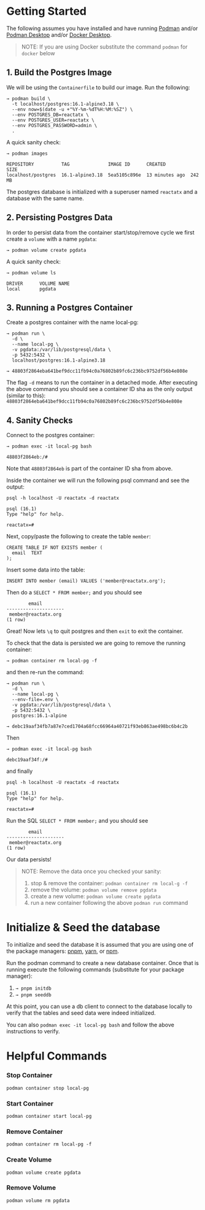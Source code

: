 # Getting Started

The following assumes you have installed and have running [Podman] and/or [Podman Desktop]
and/or [Docker Desktop].

> NOTE: If you are using Docker substitute the command `podman` for `docker` below

## 1. Build the Postgres Image

We will be using the `Containerfile` to build our image. Run the following:

```
→ podman build \
  -t localhost/postgres:16.1-alpine3.18 \
  --env now=$(date -u +"%Y-%m-%dT%H:%M:%SZ") \
  --env POSTGRES_DB=reactatx \
  --env POSTGRES_USER=reactatx \
  --env POSTGRES_PASSWORD=admin \
  .
```

A quick sanity check:

`→ podman images`

```
REPOSITORY          TAG              IMAGE ID      CREATED         SIZE
localhost/postgres  16.1-alpine3.18  5ea5105c896e  13 minutes ago  242 MB
```

The postgres database is initialized with a superuser named `reactatx` and a database with the same name.

## 2. Persisting Postgres Data

In order to persist data from the container start/stop/remove cycle we first create a `volume` with a name `pgdata`:

`→ podman volume create pgdata`

A quick sanity check:

`→ podman volume ls`

```
DRIVER      VOLUME NAME
local       pgdata
```

## 3. Running a Postgres Container

Create a postgres container with the name local-pg:

```
→ podman run \
  -d \
  --name local-pg \
  -v pgdata:/var/lib/postgresql/data \
  -p 5432:5432 \
  localhost/postgres:16.1-alpine3.18

→ 48803f2864eba641bef9dcc11fb94c0a76802b89fc6c236bc9752df56b4e808e
```
The flag `-d` means to run the container in a detached mode. After executing the above command you should see a container ID sha as the only output (similar to this): `48803f2864eba641bef9dcc11fb94c0a76802b89fc6c236bc9752df56b4e808e`

## 4. Sanity Checks

Connect to the postgres container:

```
→ podman exec -it local-pg bash

48803f2864eb:/#
```

Note that `48803f2864eb` is part of the container ID sha from above.

Inside the container we will run the following psql command and see the output:

`psql -h localhost -U reactatx -d reactatx`

```
psql (16.1)
Type "help" for help.

reactatx=#
```

Next, copy/paste the following to create the table `member`:

```
CREATE TABLE IF NOT EXISTS member (
  email  TEXT
);
```
Insert some data into the table:

`INSERT INTO member (email) VALUES ('member@reactatx.org');`

Then do a `SELECT * FROM member;` and you should see

```
        email
---------------------
 member@reactatx.org
(1 row)
```

Great! Now lets `\q` to quit postgres and then `exit` to exit the container.

To check that the data is persisted we are going to remove the running container:

`→ podman container rm local-pg -f`

and then re-run the command:

```
→ podman run \
  -d \
  --name local-pg \
  --env-file=.env \
  -v pgdata:/var/lib/postgresql/data \
  -p 5432:5432 \
  postgres:16.1-alpine

→ debc19aaf34fb7a87e7ced1704a68fcc66964a40721f93eb863ae498bc6b4c2b
```

Then

```
→ podman exec -it local-pg bash

debc19aaf34f:/#
```

and finally

`psql -h localhost -U reactatx -d reactatx`

```
psql (16.1)
Type "help" for help.

reactatx=#
```

Run the SQL `SELECT * FROM member;` and you should see

```
        email
---------------------
 member@reactatx.org
(1 row)
```

Our data persists!

>NOTE: Remove the data once you checked your sanity:
> 1. stop & remove the container: `podman container rm local-g -f`
> 2. remove the volume: `podman volume remove pgdata`
> 3. create a new volume: `podman volume create pgdata`
> 4. run a new container following the above `podman run` command

# Initialize & Seed the database

To initialize and seed the database it is assumed that you are using one of the package managers: [pnpm], [yarn], or [npm].

Run the podman command to create a new database container. Once that is running execute the following commands (substitute for your package manager):

1. `→ pnpm initdb`
1. `→ pnpm seeddb`

At this point, you can use a db client to connect to the database locally to verify that the tables and seed data were indeed initialized.

You can also `podman exec -it local-pg bash` and follow the above instructions to verify.

# Helpful Commands

### Stop Container
`podman container stop local-pg`

### Start Container
`podman container start local-pg`

### Remove Container
`podman container rm local-pg -f`

### Create Volume
`podman volume create pgdata`

### Remove Volume
`podman volume rm pgdata`


[podman]: https://podman.io
[podman desktop]: https://podman-desktop.io
[docker hub]: https://hub.docker.com/_/postgres
[docker desktop]: https://docs.docker.com/desktop
[pnpm]: https://pnpm.io
[yarn]: https://yarnpkg.com
[npm]: https://www.npmjs.com

